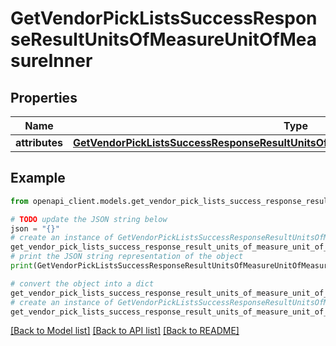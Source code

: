 # GetVendorPickListsSuccessResponseResultUnitsOfMeasureUnitOfMeasureInner


## Properties

Name | Type | Description | Notes
------------ | ------------- | ------------- | -------------
**attributes** | [**GetVendorPickListsSuccessResponseResultUnitsOfMeasureUnitOfMeasureInnerAttributes**](GetVendorPickListsSuccessResponseResultUnitsOfMeasureUnitOfMeasureInnerAttributes.md) |  | 

## Example

```python
from openapi_client.models.get_vendor_pick_lists_success_response_result_units_of_measure_unit_of_measure_inner import GetVendorPickListsSuccessResponseResultUnitsOfMeasureUnitOfMeasureInner

# TODO update the JSON string below
json = "{}"
# create an instance of GetVendorPickListsSuccessResponseResultUnitsOfMeasureUnitOfMeasureInner from a JSON string
get_vendor_pick_lists_success_response_result_units_of_measure_unit_of_measure_inner_instance = GetVendorPickListsSuccessResponseResultUnitsOfMeasureUnitOfMeasureInner.from_json(json)
# print the JSON string representation of the object
print(GetVendorPickListsSuccessResponseResultUnitsOfMeasureUnitOfMeasureInner.to_json())

# convert the object into a dict
get_vendor_pick_lists_success_response_result_units_of_measure_unit_of_measure_inner_dict = get_vendor_pick_lists_success_response_result_units_of_measure_unit_of_measure_inner_instance.to_dict()
# create an instance of GetVendorPickListsSuccessResponseResultUnitsOfMeasureUnitOfMeasureInner from a dict
get_vendor_pick_lists_success_response_result_units_of_measure_unit_of_measure_inner_from_dict = GetVendorPickListsSuccessResponseResultUnitsOfMeasureUnitOfMeasureInner.from_dict(get_vendor_pick_lists_success_response_result_units_of_measure_unit_of_measure_inner_dict)
```
[[Back to Model list]](../README.md#documentation-for-models) [[Back to API list]](../README.md#documentation-for-api-endpoints) [[Back to README]](../README.md)


